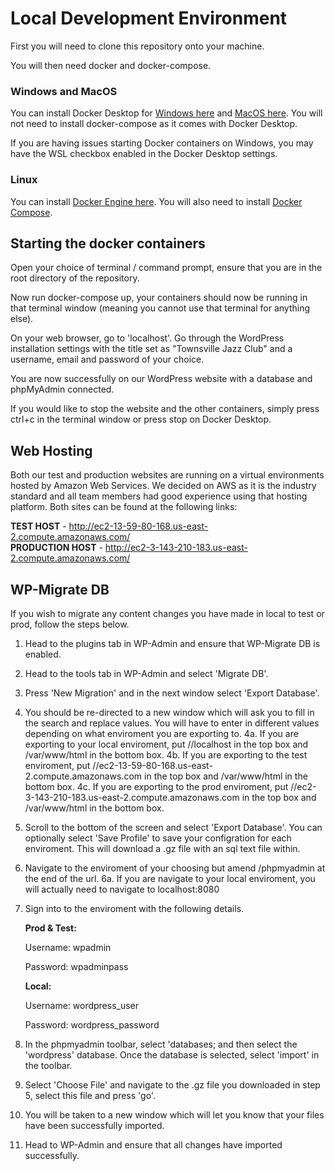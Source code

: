 # Local Development Environment

First you will need to clone this repository onto your machine.

You will then need docker and docker-compose.

### Windows and MacOS
You can install Docker Desktop for [Windows here](https://docs.docker.com/docker-for-windows/install/) and [MacOS here](https://docs.docker.com/docker-for-mac/install/). You will not need to install docker-compose as it comes with Docker Desktop.

If you are having issues starting Docker containers on Windows, you may have the WSL checkbox enabled in the Docker Desktop settings.
### Linux
You can install [Docker Engine here](https://docs.docker.com/engine/install/). You will also need to install [Docker Compose](https://docs.docker.com/compose/install/).

## Starting the docker containers

Open your choice of terminal / command prompt, ensure that you are in the root directory of the repository.

Now run docker-compose up, your containers should now be running in that terminal window (meaning you cannot use that terminal for anything else).

On your web browser, go to 'localhost'. Go through the WordPress installation settings with the title set as "Townsville Jazz Club" and a username, email and password of your choice.

You are now successfully on our WordPress website with a database and phpMyAdmin connected.

If you would like to stop the website and the other containers, simply press ctrl+c in the terminal window or press stop on Docker Desktop.

## Web Hosting
Both our test and production websites are running on a virtual environments hosted by Amazon Web Services. We decided on AWS as it is the industry standard and all team members had good experience using that hosting platform. Both sites can be found at the following links:

**TEST HOST** - http://ec2-13-59-80-168.us-east-2.compute.amazonaws.com/  
**PRODUCTION HOST** - http://ec2-3-143-210-183.us-east-2.compute.amazonaws.com/

## WP-Migrate DB
If you wish to migrate any content changes you have made in local to test or prod, follow the steps below.
 
1. Head to the plugins tab in WP-Admin and ensure that WP-Migrate DB is enabled.
2. Head to the tools tab in WP-Admin and select 'Migrate DB'.
3. Press 'New Migration' and in the next window select 'Export Database'.
4. You should be re-directed to a new window which will ask you to fill in the search and replace values. You will have to enter in different values depending on what enviroment you are exporting to.
	4a. If you are exporting to your local enviroment, put //localhost in the top box and /var/www/html in the bottom box.
	4b. If you are exporting to the test enviroment, put //ec2-13-59-80-168.us-east-2.compute.amazonaws.com in the top box and /var/www/html in the bottom box.
	4c. If you are exporting to the prod enviroment, put //ec2-3-143-210-183.us-east-2.compute.amazonaws.com in the top box and /var/www/html in the bottom box.
5. Scroll to the bottom of the screen and select 'Export Database'. You can optionally select 'Save Profile' to save your configration for each enviroment. This will download a .gz file with an sql text file within.
6. Navigate to the enviroment of your choosing but amend /phpmyadmin at the end of the url.
	6a. If you are navigate to your local enviroment, you will actually need to navigate to localhost:8080
7. Sign into to the enviroment with the following details.

	**Prod & Test:**
	
	Username: wpadmin
	
	Password: wpadminpass
	
	**Local:**
	
	Username: wordpress_user
	
	Password: wordpress_password
	
8. In the phpmyadmin toolbar, select 'databases; and then select the 'wordpress' database. Once the database is selected, select 'import' in the toolbar.
9. Select 'Choose File' and navigate to the .gz file you downloaded in step 5, select this file and press 'go'.
10. You will be taken to a new window which will let you know that your files have been successfully imported.
11. Head to WP-Admin and ensure that all changes have imported successfully.
